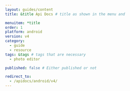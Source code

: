 ```yaml
---
layout: guides/content
title: &title Api Docs # title as shown in the menu and 

menuitem: *title
order: 1
platform: android
version: v4
category: 
  - guide
  - resource
tags: &tags # tags that are necessary
  - photo editor 

published: false # Either published or not 

redirect_to: 
  - /apidocs/android/v4/
---
```

